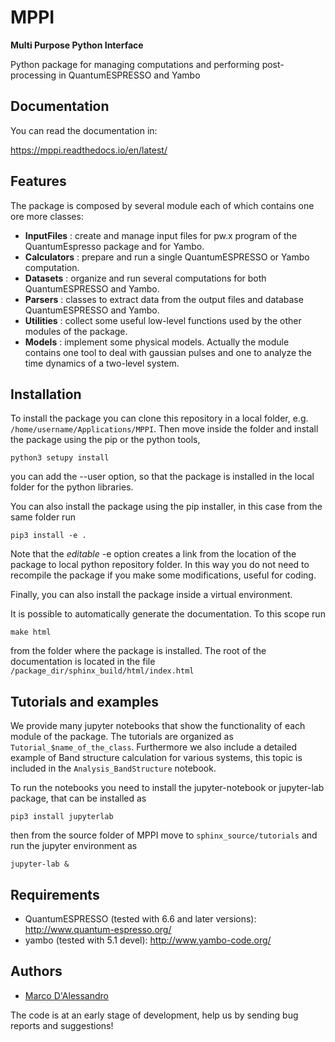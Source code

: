 # MPPI
__Multi Purpose Python Interface__  

Python package for managing computations and performing post-processing in QuantumESPRESSO and Yambo

## Documentation
You can read the documentation in:  

https://mppi.readthedocs.io/en/latest/

## Features
The package is composed by several module each of which contains one ore more classes:

- __InputFiles__ : create and manage input files for pw.x program of the QuantumEspresso package and for Yambo.
- __Calculators__ : prepare and run a single QuantumESPRESSO or Yambo computation.
- __Datasets__ : organize and run several computations for both QuantumESPRESSO and Yambo.
- __Parsers__ : classes to extract data from the output files and database QuantumESPRESSO and Yambo.
- __Utilities__ : collect some useful low-level functions used by the other modules of the package.
- __Models__ : implement some physical models. Actually the module contains one tool to deal with gaussian pulses
               and one to analyze the time dynamics of a two-level system.

## Installation
To install the package you can clone this repository in a local folder, e.g. `/home/username/Applications/MPPI`.
Then move inside the folder and install the package using the pip or the python tools,

    python3 setupy install

you can add the --user option, so that the package is installed in the local folder for the python libraries.

You can also install the package using the pip installer, in this case from the same folder run

    pip3 install -e .

Note that the _editable_ -e option creates a link from the location of the package to local python repository folder.
In this way you do not need to recompile the package if you make some modifications, useful for coding.

Finally, you can also install the package inside a virtual environment.

It is possible to automatically generate the documentation. To this scope run

    make html

from the folder where the package is installed. The root of the documentation is located in the file
`/package_dir/sphinx_build/html/index.html`

## Tutorials and examples
We provide many jupyter notebooks that show the functionality of each module of the package.
The tutorials are organized as `Tutorial_$name_of_the_class`. Furthermore we also include a detailed
example of Band structure calculation for various systems, this topic is included in the
`Analysis_BandStructure` notebook.

To run the notebooks you need to install the jupyter-notebook or jupyter-lab package, that can be installed as

    pip3 install jupyterlab

then from the source folder of MPPI move to `sphinx_source/tutorials` and run the jupyter environment as

    jupyter-lab &

## Requirements
- QuantumESPRESSO (tested with 6.6 and later versions): http://www.quantum-espresso.org/
- yambo (tested with 5.1 devel): http://www.yambo-code.org/

## Authors
- [Marco D'Alessandro](https://github.com/marcodalessandro76/)

The code is at an early stage of development, help us by sending bug reports and suggestions!
